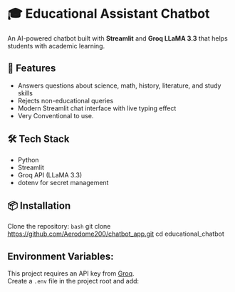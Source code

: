 # 🎓 Educational Assistant Chatbot

An AI-powered chatbot built with **Streamlit** and **Groq LLaMA 3.3** that helps students with academic learning.

## 🚀 Features
- Answers questions about science, math, history, literature, and study skills
- Rejects non-educational queries
- Modern Streamlit chat interface with live typing effect
- Very Conventional to use.

## 🛠️ Tech Stack
- Python
- Streamlit
- Groq API (LLaMA 3.3)
- dotenv for secret management

## 📦 Installation
Clone the repository:
```bash```
git clone https://github.com/Aerodome200/chatbot_app.git
cd educational_chatbot

## Environment Variables:
This project requires an API key from [Groq](https://console.groq.com/).  
Create a `.env` file in the project root and add:


